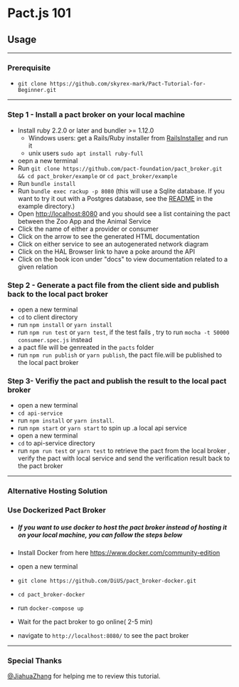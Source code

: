 # Pact.js 101

## Usage

---
### Prerequisite

* `git clone https://github.com/skyrex-mark/Pact-Tutorial-for-Beginner.git`

---
### Step 1 - Install a pact broker on your local machine

* Install ruby 2.2.0 or later and bundler >= 1.12.0
  * Windows users: get a Rails/Ruby installer from [RailsInstaller](http://railsinstaller.org/) and run it
  * unix users `sudo apt install ruby-full`
* oepn a new terminal
* Run `git clone https://github.com/pact-foundation/pact_broker.git && cd pact_broker/example` or `cd pact_broker/example`
* Run `bundle install`
* Run `bundle exec rackup -p 8080` (this will use a Sqlite database. If you want to try it out with a Postgres database, see the [README](https://github.com/pact-foundation/pact_broker/tree/master/example) in the example directory.)
* Open [http://localhost:8080](http://localhost:8080) and you should see a list containing the pact between the Zoo App and the Animal Service
* Click the name of either a provider or consumer
* Click on the arrow to see the generated HTML documentation
* Click on either service to see an autogenerated network diagram
* Click on the HAL Browser link to have a poke around the API
* Click on the book icon under "docs" to view documentation related to a given relation

### Step 2 - Generate a pact file from the client side and publish back to the local pact broker

* open a new terminal
* `cd` to client directory
* run `npm install` or `yarn install`
* run `npm run test` or `yarn test`, if the test fails , try to run `mocha -t 50000 consumer.spec.js` instead
* a pact file will be genreated in the `pacts` folder
* run `npm run publish` or `yarn publish`, the pact file.will be published to the local pact broker

### Step 3- Verifiy the pact and publish the result to the local pact broker

* open a new terminal
* `cd api-service`
* run `npm install` or `yarn install`.
* run `npm start` or `yarn start` to spin up .a local api service
* open a new terminal
* `cd` to api-service directory
* run `npm run test` or `yarn test` to retrieve the pact from the local broker , verify the pact with local service and send the verification result back to the pact broker

---
### Alternative Hosting Solution

### Use Dockerized Pact Broker

* ##### If you want to use docker to host the pact broker instead of hosting it on your local machine, you can follow the steps below

* Install Docker from here https://www.docker.com/community-edition
* open a new terminal
* `git clone https://github.com/DiUS/pact_broker-docker.git`
* `cd pact_broker-docker`
* run `docker-compose up`
* Wait for the pact broker to go online( 2-5 min)
* navigate to `http://localhost:8080/` to see the pact broker 

---
### Special Thanks

[@JiahuaZhang](https://github.com/JiahuaZhang) for helping  me to review this tutorial.